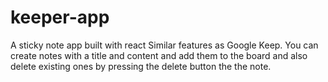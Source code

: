 # keeper-app
 
A sticky note app built with react
Similar features as Google Keep.
You can create notes with a title and content and add them to the board and also delete existing ones by pressing the delete button the the note.
